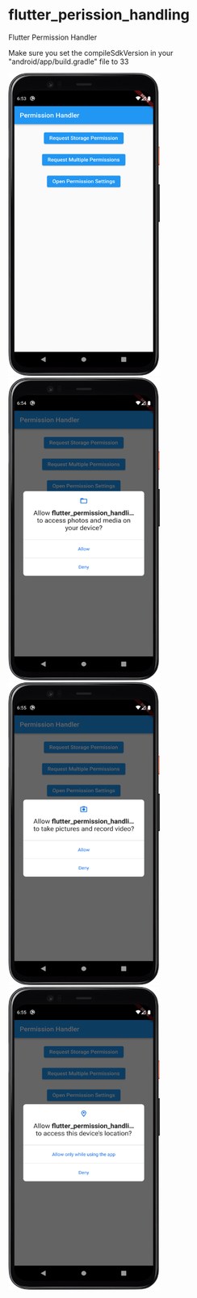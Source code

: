 # flutter_perission_handling

Flutter Permission Handler

Make sure you set the compileSdkVersion in your "android/app/build.gradle" file to 33


<p align="left">
  <img width="300" height="600" src="https://raw.githubusercontent.com/moeenchanna/flutter_permission_handling/main/screenshots/1.png">
   <img width="300" height="600" src="https://raw.githubusercontent.com/moeenchanna/flutter_permission_handling/main/screenshots/2.png">
   <img width="300" height="600" src="https://raw.githubusercontent.com/moeenchanna/flutter_permission_handling/main/screenshots/3.png">
   <img width="300" height="600" src="https://raw.githubusercontent.com/moeenchanna/flutter_permission_handling/main/screenshots/4.png">
</p>

